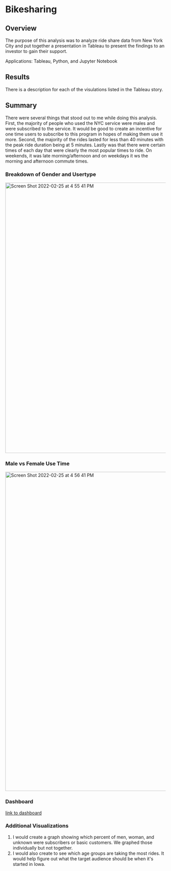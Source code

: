 # Bikesharing
## Overview
The purpose of this analysis was to analyze ride share data from New York City and put together a presentation in Tableau to present the findings to an investor to gain their support.

Applications: Tableau, Python, and Jupyter Notebook

## Results
There is a description for each of the visulations listed in the Tableau story.

## Summary
There were several things that stood out to me while doing this analysis. First, the majority of people who used the NYC service were males and were subscribed to the service. It would be good to create an incentive for one time users to subscribe to this program in hopes of making them use it more. Second, the majority of the rides lasted for less than 40 minutes with the peak ride duration being at 5 minutes. Lastly was that there were certain times of each day that were clearly the most popular times to ride. On weekends, it was late morning/afternoon and on weekdays it ws the morning and afternoon commute times.

### Breakdown of Gender and Usertype
<img width="849" alt="Screen Shot 2022-02-25 at 4 55 41 PM" src="https://user-images.githubusercontent.com/90946252/155814097-b8dcd682-e697-49a5-83c7-11fd94561302.png">

### Male vs Female Use Time
<img width="1002" alt="Screen Shot 2022-02-25 at 4 56 41 PM" src="https://user-images.githubusercontent.com/90946252/155814317-ec668b3d-7af3-494f-af2f-04954ddbbab9.png">

### Dashboard
[link to dashboard](https://public.tableau.com/app/profile/adam7800/viz/NYCRideShare/CitiProposal#1)

### Additional Visualizations
1. I would create a graph showing which percent of men, woman, and unknown were subscribers or basic customers. We graphed those individually but not together.
2. I would also create to see which age groups are taking the most rides. It would help figure out what the target audience should be when it's started in Iowa.
